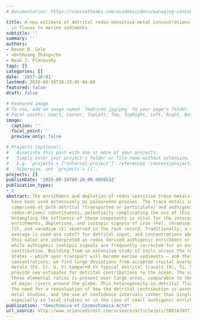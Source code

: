 ```yaml
---
# Documentation: https://sourcethemes.com/academic/docs/managing-content/

title: A new estimate of detrital redox-sensitive metal concentrations and variability
  in fluxes to marine sediments
subtitle: ''
summary: ''
authors:
- Devon B. Cole
- <b>Shuang Zhang</b>
- Noah J. Planavsky
tags: []
categories: []
date: '2017-10-01'
lastmod: 2020-09-15T20:23:45-04:00
featured: false
draft: false

# Featured image
# To use, add an image named `featured.jpg/png` to your page's folder.
# Focal points: Smart, Center, TopLeft, Top, TopRight, Left, Right, BottomLeft, Bottom, BottomRight.
image:
  caption: ''
  focal_point: ''
  preview_only: false

# Projects (optional).
#   Associate this post with one or more of your projects.
#   Simply enter your project's folder or file name without extension.
#   E.g. `projects = ["internal-project"]` references `content/project/deep-learning/index.md`.
#   Otherwise, set `projects = []`.
projects: []
publishDate: '2020-09-16T00:26:09.905053Z'
publication_types:
- 2
abstract: The enrichment and depletion of redox sensitive trace metals in marine sediments
  have been used extensively as paleoredox proxies. The trace metals in shale are
  comprised of both detrital (transported or particulate) and authigenic (precipitated,
  redox-driven) constituents, potentially complicating the use of this suite of proxies.
  Untangling the influence of these components is vital for the interpretation of
  enrichments, depletions, and isotopic signals of iron (Fe), chromium (Cr), uranium
  (U), and vanadium (V) observed in the rock record. Traditionally, a single crustal
  average is used asa cutoff for detrital input, and concentrations above or below
  this value are interpreted as redox derived authigenic enrichment or depletion,
  while authigenic isotopic signals are frequently corrected for an assumed detrital
  contribution. Building from an extensive study of soils across the continental United
  States – which upon transport will become marine sediments – and their elemental
  concentrations, we find large deviations from accepted crustal averages in redox-sensitive
  metals (Fe, Cr, U, V) compared to typical detrital tracers (Al, Ti, Sc, Th) and
  provide new estimates for detrital contributions to the ocean. The variability in
  these elemental ratios is present over large areas, comparable to the catchment-size
  of major rivers around the globe. This heterogeneity in detrital flux highlights
  the need for a reevaluation of how the detrital contribution is assessed in trace
  metal studies, and the use of confidence intervals rather than single average values,
  especially in local studies or in the case of small authigenic enrichments.
publication: '*Geochimica et Cosmochimica Acta*'
url_source: http://www.sciencedirect.com/science/article/pii/S0016703717304714
---
```

